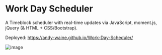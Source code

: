 # Work Day Scheduler
A Timeblock scheduler with real-time updates via JavaScript, moment.js, jQuery (& HTML + CSS/Bootstrap).

Deployed: https://andy-waine.github.io/Work-Day-Scheduler/

![image](https://user-images.githubusercontent.com/88730354/134823569-8f735edd-ae55-48da-bf58-a2d2eaa63b23.png)
